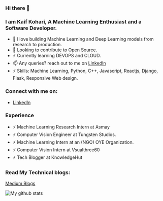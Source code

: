 ### Hi there 👋 
### I am Kaif Kohari, A Machine Learning Enthusiast and a Software Developer.

* 🔭 I love building Machine Learning and Deep Learning models from research to production.
* 🤔 Looking to contribute to Open Source.
* ⚡ Currently learning DEVOPS and CLOUD.
* 📫 Any queries? reach out to me on [LinkedIn](https://www.linkedin.com/in/kaif-kohari-a34433190/)
* ⚡ Skills: Machine Learning, Python, C++, Javascript, Reactjs, Django, Flask, Responsive Web design.


### Connect with me on:
* [LinkedIn](https://www.linkedin.com/in/kaif-kohari-a34433190/)


### Experience

* ⚡ Machine Learning Research Intern at Asmay
* ⚡ Computer Vision Engineer at Tungsten Studios.
* ⚡ Machine Learning Intern at an (NGO) OYE Organization.
* ⚡ Computer Vision Intern at Vsualthree60
* ⚡ Tech Blogger at KnowledgeHut



### Read My Technical blogs:
[Medium Blogs](https://medium.com/@kaifkohari10)



![My github stats](https://github-readme-stats.vercel.app/api?username=Kaif10)

